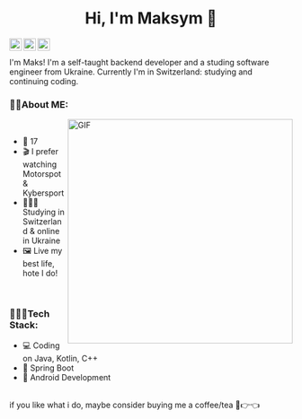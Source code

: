 <h1 align="center">Hi, I'm Maksym 👋</h1>

<a href="https://www.instagram.com/maksyym.k/">
  <img align="left" alt="Maksym's Instagram" width="22px" src="https://raw.githubusercontent.com/hussainweb/hussainweb/main/icons/instagram.png" />
</a>
<a href="https://discord.gg/EGWjJJtMms">
  <img align="left" alt="Maksym's Discord" width="22px" src="https://raw.githubusercontent.com/peterthehan/peterthehan/master/assets/discord.svg" />
</a>
<a href="https://twitter.com/maksyym_k">
  <img align="left" alt="Maksym | Twitter" width="22px" src="https://raw.githubusercontent.com/peterthehan/peterthehan/master/assets/twitter.svg" />
  <br>
</a>
<br>
I'm Maks! I'm a self-taught backend developer and a studing software engineer from Ukraine. Сurrently I'm in Switzerland: studying and continuing coding.
<br>

### 😶‍🌫️About ME: <br>
<img align="right" alt="GIF" width="400px" src="https://raw.githubusercontent.com/abhisheknaiidu/abhisheknaiidu/master/code.gif"/><br>
<!-- I have some problems with old account -> <a href="https://github.com/maksyymK">my old profile</a><br> -->
- 🎂 17<br>
- 🎬 I prefer watching Motorspot & Kybersport <br>
- 👨🏻‍🎓 Studying in Switzerland & online in Ukraine <br>
- 🖼️ Live my best life, hote I do!
<br>

### 👩🏻‍💻Tech Stack: <br>
- 💻 Coding on Java, Kotlin, C++ <br>
- 🍃 Spring Boot<br>
- 🎴 Android Development <br>
<br>
if you like what i do, maybe consider buying me a coffee/tea 🥺👉👈
